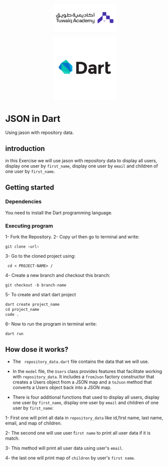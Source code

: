 
<p align="center">
  <img src="./assets/logo-h.png" alt="Tuwaiq" width="200" >
  <p align="center">
  <img src="./assets/pngegg.png" alt="Dart" width="200"/>
</div>


# JSON in Dart
Using jason with repository data.

## introduction
 in this Exercise we will use jason with repository data to display all users, display one user by `first_name`, display one user by `email` and children of one user by `first_name`.

 ## Getting started
 ### Dependencies
You need to install the Dart programming language.

### Executing program
1- Fork the Repository.
2- Copy url then go to terminal and write: 
```
git clone ‹url›
```
3- Go to the cloned project using:
```
 cd < PROJECT-NAME> /
 ``` 
4- Create a new branch and checkout this branch: 
```
git checkout -b branch-name
```
5- To create and start dart project 
```
dart create project_name
cd project_name
code .
```

6- Now to run the program in terminal write:
```
dart run
```


## How dose it works?
- The ` repository_data.dart` file  contains the data that we will use.

- In the `model` file, the `Users` class provides features that facilitate working with `repository_data`. It includes a `fromJson` factory constructor that creates a Users object from a JSON map and a `toJson` method that converts a Users object back into a JSON map.

- There is four additional functions that used to display all users, display one user by `first_name`, display one user by `email` and children of one user by `first_name`:

1- First one will print all data in `repository_data` like id,first name, last name, email, and map of children.

2- The second one will use user f`irst name` to print all user data if it is match.

3- This method will print all user data using user's `email`.

4- the last one will print map of `children` by user's `first name`.


